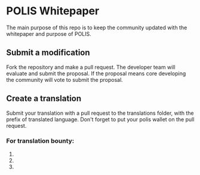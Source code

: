 # POLIS Whitepaper
The main purpose of this repo is to keep the community updated with the whitepaper and purpose of POLIS.

## Submit a modification
Fork the repository and make a pull request. The developer team will evaluate and submit the proposal.
If the proposal means core developing the community will vote to submit the proposal.

## Create a translation

Submit your translation with a pull request to the translations folder, with the prefix of translated language. Don't forget to put your polis wallet on the pull request.

### For translation bounty:

<ol type="1">
  <li></li>
  <li></li>
  <li></li>
</ol>
